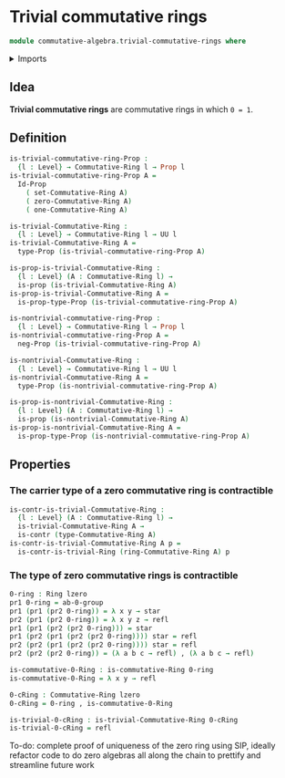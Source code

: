 # Trivial commutative rings

```agda
module commutative-algebra.trivial-commutative-rings where
```

<details><summary>Imports</summary>

```agda
open import commutative-algebra.commutative-rings
open import commutative-algebra.isomorphisms-commutative-rings

open import foundation.contractible-types
open import foundation.dependent-pair-types
open import foundation.negation
open import foundation.propositions
open import foundation.sets
open import foundation.structure-identity-principle
open import foundation.unit-type
open import foundation.universe-levels

open import foundation-core.identity-types

open import group-theory.abelian-groups
open import group-theory.trivial-groups

open import ring-theory.rings
open import ring-theory.trivial-rings
```

</details>

## Idea

**Trivial commutative rings** are commutative rings in which `0 = 1`.

## Definition

```agda
is-trivial-commutative-ring-Prop :
  {l : Level} → Commutative-Ring l → Prop l
is-trivial-commutative-ring-Prop A =
  Id-Prop
    ( set-Commutative-Ring A)
    ( zero-Commutative-Ring A)
    ( one-Commutative-Ring A)

is-trivial-Commutative-Ring :
  {l : Level} → Commutative-Ring l → UU l
is-trivial-Commutative-Ring A =
  type-Prop (is-trivial-commutative-ring-Prop A)

is-prop-is-trivial-Commutative-Ring :
  {l : Level} (A : Commutative-Ring l) →
  is-prop (is-trivial-Commutative-Ring A)
is-prop-is-trivial-Commutative-Ring A =
  is-prop-type-Prop (is-trivial-commutative-ring-Prop A)

is-nontrivial-commutative-ring-Prop :
  {l : Level} → Commutative-Ring l → Prop l
is-nontrivial-commutative-ring-Prop A =
  neg-Prop (is-trivial-commutative-ring-Prop A)

is-nontrivial-Commutative-Ring :
  {l : Level} → Commutative-Ring l → UU l
is-nontrivial-Commutative-Ring A =
  type-Prop (is-nontrivial-commutative-ring-Prop A)

is-prop-is-nontrivial-Commutative-Ring :
  {l : Level} (A : Commutative-Ring l) →
  is-prop (is-nontrivial-Commutative-Ring A)
is-prop-is-nontrivial-Commutative-Ring A =
  is-prop-type-Prop (is-nontrivial-commutative-ring-Prop A)
```

## Properties

### The carrier type of a zero commutative ring is contractible

```agda
is-contr-is-trivial-Commutative-Ring :
  {l : Level} (A : Commutative-Ring l) →
  is-trivial-Commutative-Ring A →
  is-contr (type-Commutative-Ring A)
is-contr-is-trivial-Commutative-Ring A p =
  is-contr-is-trivial-Ring (ring-Commutative-Ring A) p
```

### The type of zero commutative rings is contractible

```agda
0-ring : Ring lzero
pr1 0-ring = ab-0-group
pr1 (pr1 (pr2 0-ring)) = λ x y → star
pr2 (pr1 (pr2 0-ring)) = λ x y z → refl
pr1 (pr1 (pr2 (pr2 0-ring))) = star
pr1 (pr2 (pr1 (pr2 (pr2 0-ring)))) star = refl
pr2 (pr2 (pr1 (pr2 (pr2 0-ring)))) star = refl
pr2 (pr2 (pr2 0-ring)) = (λ a b c → refl) , (λ a b c → refl)

is-commutative-0-Ring : is-commutative-Ring 0-ring
is-commutative-0-Ring = λ x y → refl

0-cRing : Commutative-Ring lzero
0-cRing = 0-ring , is-commutative-0-Ring

is-trivial-0-cRing : is-trivial-Commutative-Ring 0-cRing
is-trivial-0-cRing = refl
```

To-do: complete proof of uniqueness of the zero ring using SIP, ideally refactor
code to do zero algebras all along the chain to prettify and streamline future
work
